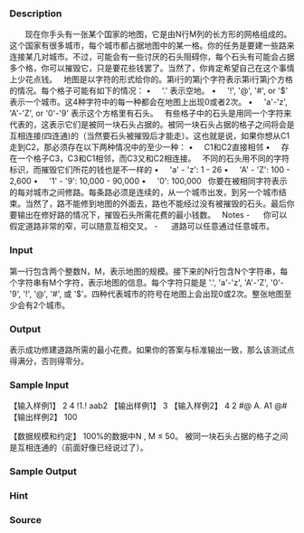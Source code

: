 
### Description
       现在你手头有一张某个国家的地图，它是由N行M列的长方形的网格组成的。这个国家有很多城市，每个城市都占据地图中的某一格。你的任务是要建一些路来连接某几对城市。不过，可能会有一些讨厌的石头阻碍你，每个石头有可能会占据多个格，你可以摧毁它，只是要花些钱罢了。当然了，你肯定希望自己在这个事情上少花点钱。
 
地图是以字符的形式给你的。第i行的第j个字符表示第i行第j个方格的情况。每个格子可能有如下的情况：
•     '.' 表示空地。
•     '!', '@', '#', or '$' 表示一个城市。这4种字符中的每一种都会在地图上出现0或者2次。
•     'a'-'z', 'A'-'Z', or '0'-'9' 表示这个方格里有石头。
 
有些格子中的石头是用同一个字符来代表的，这表示它们是被同一块石头占据的。被同一块石头占据的格子之间将会是互相连接(四连通)的（当然要石头被摧毁后才能走）。这也就是说，如果你想从C1走到C2，那必须存在以下两种情况中的至少一种：
•     C1和C2直接相邻
•     存在一个格子C3，C3和C1相邻，而C3又和C2相连接。
 
不同的石头用不同的字符标识，而摧毁它们所花的钱也是不一样的
•     'a' - 'z': 1 - 26 
•     'A' - 'Z': 100 - 2,600 
•     '1' - '9': 10,000 - 90,000 
•     '0': 100,000 
 
你要在被相同字符表示的每对城市之间修路。每条路必须是连续的，从一个城市出发，到另一个城市结束。当然了，路不能修到地图的外面去，路也不能经过没有被摧毁的石头。最后你要输出在修好路的情况下，摧毁石头所需花费的最小钱数。
 
Notes
-      你可以假定道路非常的窄，可以随意互相交叉。
-      道路可以任意通过任意城市。
 
### Input
第一行包含两个整数N，M，表示地图的规模。接下来的N行包含N个字符串，每个字符串有M个字符，表示地图的信息。每个字符只能是 '.', 'a'-'z', 'A'-'Z', '0'-'9', '!', '@', '#', 或 '$'。四种代表城市的符号在地图上会出现0或2次。整张地图至少会有2个城市。
### Output
表示成功修建道路所需的最小花费。如果你的答案与标准输出一致，那么该测试点得满分，否则得零分。
### Sample Input
【输入样例1】
2 4
!1.!
aab2
【输出样例1】
3
【输入样例2】
4 2
#@
A.
A1
@#
【输出样例2】
100

【数据规模和约定】
100%的数据中N , M ≤ 50。
       被同一块石头占据的格子之间是互相连通的（前面好像已经说过了）。
### Sample Output

### Hint

### Source
